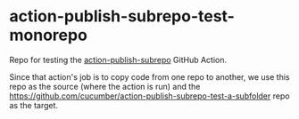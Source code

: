 # action-publish-subrepo-test-monorepo

Repo for testing the [action-publish-subrepo](https://github.com/cucumber/action-publish-subrepo/) GitHub Action.

Since that action's job is to copy code from one repo to another, we use this repo as the source (where the action is run) and the https://github.com/cucumber/action-publish-subrepo-test-a-subfolder repo as the target.
